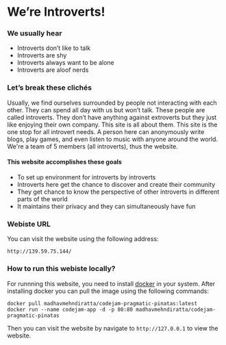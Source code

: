 # We’re Introverts!

### We usually hear 
- Introverts don’t like to talk
- Introverts are shy
- Introverts always want to be alone
- Introverts are aloof nerds

### Let’s break these clichés
Usually, we find ourselves surrounded by people not interacting with each other. They can spend all day with us but won’t talk. These people are called introverts. They don’t have anything against extroverts but they just like enjoying their own company. This site is all about them. This site is the one stop for all introvert needs. A person here can anonymously write blogs, play games, and even listen to music with anyone around the world.
We're a team of 5 members (all introverts), thus the website.

#### This website accomplishes these goals
- To set up environment for introverts by introverts
- Introverts here get the chance to discover and create their community
- They get chance to know the perspective of other introverts in different parts of the world
- It maintains their privacy and they can simultaneously have fun

### Webiste URL
You can visit the website using the following address:

```
http://139.59.75.144/
```

### How to run this webiste locally?
For runnning this website, you need to install [docker](https://docs.docker.com/engine/install/) in your system. After installing docker you can pull the image using the following commands:
```
docker pull madhavmehndiratta/codejam-pragmatic-pinatas:latest
docker run --name codejam-app -d -p 80:80 madhavmehndiratta/codejam-pragmatic-pinatas
```
Then you can visit the website by navigate to `http://127.0.0.1` to view the website.
